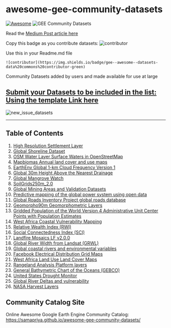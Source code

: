 # awesome-gee-community-datasets
[![Awesome](https://cdn.rawgit.com/sindresorhus/awesome/d7305f38d29fed78fa85652e3a63e154dd8e8829/media/badge.svg)](https://github.com/sindresorhus/awesome)
![GEE Community Datasets](https://img.shields.io/endpoint?url=https://gist.githubusercontent.com/samapriya/34bc0c1280d475d3a69e3b60a706226e/raw/community.json)

Read the [Medium Post article here](https://medium.com/geospatial-processing-at-scale/community-datasets-data-commons-in-google-earth-engine-8585d8baef1f)

Copy this badge as you contribute datasets: ![contributor](https://img.shields.io/badge/gee--awesome--datasets-data%20commons%20contributor-green)

Use this in your Readme.md file

```
![contributor](https://img.shields.io/badge/gee--awesome--datasets-data%20commons%20contributor-green)
```

Community Datasets added by users and made available for use at large

## [Submit your Datasets to be included in the list: Using the template Link here](https://github.com/samapriya/awesome-gee-community-datasets/issues/new?assignees=samapriya&labels=&template=new-community-gee-dataset-template.md&title=Dataset+%26+Curator+Name)

![new_issue_datasets](https://user-images.githubusercontent.com/6677629/81495266-2eaedb00-927d-11ea-849f-af017ac7b32a.gif)


****

## Table of Contents
1. [High Resolution Settlement Layer](https://samapriya.github.io/awesome-gee-community-datasets/projects/hrsl/)
2. [Global Shoreline Dataset](https://samapriya.github.io/awesome-gee-community-datasets/projects/shoreline/)
3. [OSM Water Layer Surface Waters in OpenStreetMap](https://samapriya.github.io/awesome-gee-community-datasets/projects/osm_water/)
4. [Mapbiomas Annual land cover and use maps](https://samapriya.github.io/awesome-gee-community-datasets/projects/mapbiomas/)
5. [EarthEnv Global 1-km Cloud Frequency Version 1](https://samapriya.github.io/awesome-gee-community-datasets/projects/earthenv/)
6. [Global 30m Height Above the Nearest Drainage](https://samapriya.github.io/awesome-gee-community-datasets/projects/hand/)
7. [Global Mangrove Watch](https://samapriya.github.io/awesome-gee-community-datasets/projects/mangrove/)
8. [SoilGrids250m_2.0](https://samapriya.github.io/awesome-gee-community-datasets/projects/isric/)
9. [Global Mining Areas and Validation Datasets](https://samapriya.github.io/awesome-gee-community-datasets/projects/global_mining/)
10. [Predictive mapping of the global power system using open data](https://samapriya.github.io/awesome-gee-community-datasets/projects/global_power/)
11. [Global Roads Inventory Project global roads database](https://samapriya.github.io/awesome-gee-community-datasets/projects/grip/)
12. [Geomorpho90m Geomorphometric Layers](https://samapriya.github.io/awesome-gee-community-datasets/projects/geomorpho90/)
13. [Gridded Population of the World Version 4 Administrative Unit Center Points with Population Estimates](https://samapriya.github.io/awesome-gee-community-datasets/projects/GPWv4/)
14. [West Africa Coastal Vulnerability Mapping](https://samapriya.github.io/awesome-gee-community-datasets/projects/wacvm/)
15. [Relative Wealth Index (RWI)](https://samapriya.github.io/awesome-gee-community-datasets/projects/rwi/)
16. [Social Connectedness Index (SCI)](https://samapriya.github.io/awesome-gee-community-datasets/projects/sci/)
17. [Landfire Mosaics LF v2.0.0](https://samapriya.github.io/awesome-gee-community-datasets/projects/landfire/)
18. [Global River Width from Landsat (GRWL)](https://samapriya.github.io/awesome-gee-community-datasets/projects/grwl/)
19. [Global coastal rivers and environmental variables](https://samapriya.github.io/awesome-gee-community-datasets/projects/rivermouth/)
20. [Facebook Electrical Distribution Grid Maps](https://samapriya.github.io/awesome-gee-community-datasets/projects/electric_grid/)
21. [West Africa Land Use Land Cover Maps](https://samapriya.github.io/awesome-gee-community-datasets/projects/wa_lulc)
22. [Rangeland Analysis Platform layers](https://samapriya.github.io/awesome-gee-community-datasets/projects/rap)
23. [General Bathymetric Chart of the Oceans (GEBCO)](https://samapriya.github.io/awesome-gee-community-datasets/projects/gebco/)
24. [United States Drought Monitor](https://samapriya.github.io/awesome-gee-community-datasets/projects/usdm/)
25. [Global River Deltas and vulnerability](https://samapriya.github.io/awesome-gee-community-datasets/projects/river_deltas/)
26. [NASA Harvest Layers](https://samapriya.github.io/awesome-gee-community-datasets/projects/harvest/)


## Community Catalog Site

Online Awesome Google Earth Engine Community Catalog: https://samapriya.github.io/awesome-gee-community-datasets/
